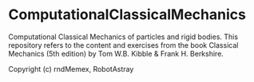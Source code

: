 # ComputationalClassicalMechanics
Computational Classical Mechanics of particles and rigid bodies. This repository refers to the content and exercises from the book Classical Mechanics (5th edition) by Tom W.B. Kibble &amp; Frank H. Berkshire.

Copyright (c) rndMemex, RobotAstray

